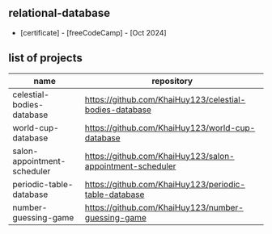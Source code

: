 ## relational-database
- [certificate] - [freeCodeCamp] - [Oct 2024]

## list of projects

| name | repository |
|---|---|
| celestial-bodies-database | https://github.com/KhaiHuy123/celestial-bodies-database |
| world-cup-database | https://github.com/KhaiHuy123/world-cup-database |
| salon-appointment-scheduler | https://github.com/KhaiHuy123/salon-appointment-scheduler |
| periodic-table-database | https://github.com/KhaiHuy123/periodic-table-database |
| number-guessing-game | https://github.com/KhaiHuy123/number-guessing-game |









